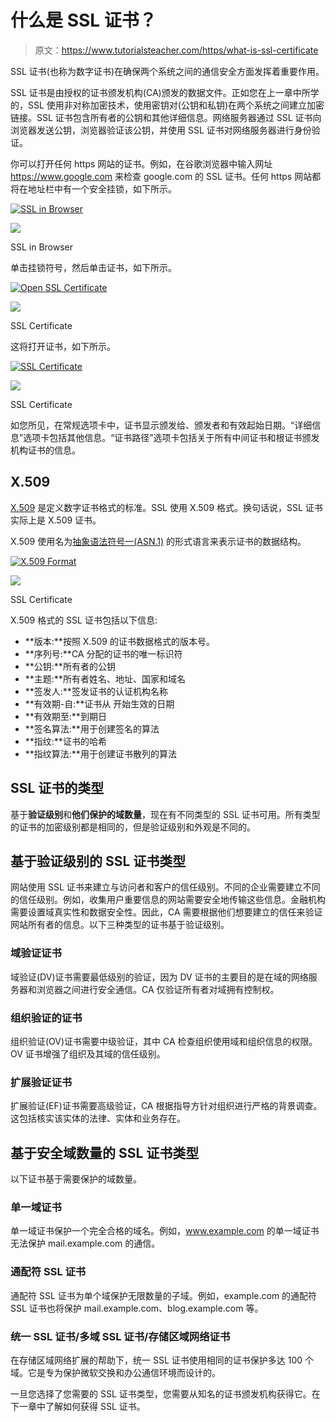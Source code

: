 # 什么是 SSL 证书？

> 原文：<https://www.tutorialsteacher.com/https/what-is-ssl-certificate>

SSL 证书(也称为数字证书)在确保两个系统之间的通信安全方面发挥着重要作用。

SSL 证书是由授权的证书颁发机构(CA)颁发的数据文件。正如您在上一章中所学的，SSL 使用非对称加密技术，使用密钥对(公钥和私钥)在两个系统之间建立加密链接。SSL 证书包含所有者的公钥和其他详细信息。网络服务器通过 SSL 证书向浏览器发送公钥，浏览器验证该公钥，并使用 SSL 证书对网络服务器进行身份验证。

你可以打开任何 https 网站的证书。例如，在谷歌浏览器中输入网址 https://www.google.com 来检查 google.com 的 SSL 证书。任何 https 网站都将在地址栏中有一个安全挂锁，如下所示。

[<picture><source srcset="../../Content/images/https/https-in-browser.webp" type="image/webp"> <source srcset="../../Content/images/https/https-in-browser.PNG" type="image/png"> ![SSL in Browser](img/8d304f8f6a6dbdfdf1c8a74c7430303f.png) </picture>](../../Content/images/https/https-in-browser.png) 

<noscript>&#13; <a href="../../Content/images/https/https-in-browser.png" target="_blank">&#13; <img src="img/8d304f8f6a6dbdfdf1c8a74c7430303f.png" data-original-src="https://www.tutorialsteacher.com/Content/images/https/https-in-browser.png"/>&#13; </a>&#13;</noscript>

SSL in Browser



单击挂锁符号，然后单击证书，如下所示。

[<picture><source srcset="../../Content/images/https/open-ssl-certificate.webp" type="image/webp"> <source srcset="../../Content/images/https/open-ssl-certificate.PNG" type="image/png"> ![Open SSL Certificate](img/73a68237afa933839b4b9d9266740225.png) </picture>](../../Content/images/https/open-ssl-certificate.png) 

<noscript>&#13; <a href="../../Content/images/https/open-ssl-certificate.png" target="_blank">&#13; <img src="img/73a68237afa933839b4b9d9266740225.png" data-original-src="https://www.tutorialsteacher.com/Content/images/https/open-ssl-certificate.png"/>&#13; </a>&#13;</noscript>

SSL Certificate



这将打开证书，如下所示。

[<picture><source data-srcset="../../Content/images/https/ssl-certificate.webp" type="image/webp"> <source data-srcset="../../Content/images/https/ssl-certificate.PNG" type="image/png"> ![SSL Certificate](img/0c3c073dcff6d1152e951cf36bada220.png) </picture>](../../Content/images/https/ssl-certificate.png) 

<noscript>&#13; <a href="../../Content/images/https/ssl-certificate.png" target="_blank">&#13; <img src="img/0c3c073dcff6d1152e951cf36bada220.png" data-original-src="https://www.tutorialsteacher.com/Content/images/https/ssl-certificate.png"/>&#13; </a>&#13;</noscript>

SSL Certificate



如您所见，在常规选项卡中，证书显示颁发给、颁发者和有效起始日期。“详细信息”选项卡包括其他信息。“证书路径”选项卡包括关于所有中间证书和根证书颁发机构证书的信息。

## X.509

[X.509](https://en.wikipedia.org/wiki/X.509) 是定义数字证书格式的标准。SSL 使用 X.509 格式。换句话说，SSL 证书实际上是 X.509 证书。

X.509 使用名为[抽象语法符号一(ASN.1)](https://en.wikipedia.org/wiki/Abstract_Syntax_Notation_One) 的形式语言来表示证书的数据结构。

[<picture><source data-srcset="../../Content/images/https/X509.webp" type="image/webp"> <source data-srcset="../../Content/images/https/X509.PNG" type="image/png"> ![X.509 Format](img/8e79bb91d76985906ad466bd65c8ee97.png) </picture>](../../Content/images/https/X509.png) 

<noscript>&#13; <a href="../../Content/images/https/X509.png" target="_blank">&#13; <img src="img/8e79bb91d76985906ad466bd65c8ee97.png" data-original-src="https://www.tutorialsteacher.com/Content/images/https/X509.png"/>&#13; </a>&#13;</noscript>

SSL Certificate



X.509 格式的 SSL 证书包括以下信息:

*   **版本:**按照 X.509 的证书数据格式的版本号。
*   **序列号:**CA 分配的证书的唯一标识符
*   **公钥:**所有者的公钥
*   **主题:**所有者姓名、地址、国家和域名
*   **签发人:**签发证书的认证机构名称
*   **有效期-自:**证书从 开始生效的日期
*   **有效期至:**到期日
*   **签名算法:**用于创建签名的算法
*   **指纹:**证书的哈希
*   **指纹算法:**用于创建证书散列的算法

## SSL 证书的类型

基于**验证级别**和**他们保护的域数量**，现在有不同类型的 SSL 证书可用。所有类型的证书的加密级别都是相同的，但是验证级别和外观是不同的。

## 基于验证级别的 SSL 证书类型

网站使用 SSL 证书来建立与访问者和客户的信任级别。不同的企业需要建立不同的信任级别。例如，收集用户重要信息的网站需要安全地传输这些信息。金融机构需要设置域真实性和数据安全性。因此，CA 需要根据他们想要建立的信任来验证网站所有者的信息。以下三种类型的证书基于验证级别。

### 域验证证书

域验证(DV)证书需要最低级别的验证，因为 DV 证书的主要目的是在域的网络服务器和浏览器之间进行安全通信。CA 仅验证所有者对域拥有控制权。

### 组织验证的证书

组织验证(OV)证书需要中级验证，其中 CA 检查组织使用域和组织信息的权限。OV 证书增强了组织及其域的信任级别。

### 扩展验证证书

扩展验证(EF)证书需要高级验证，CA 根据指导方针对组织进行严格的背景调查。这包括核实该实体的法律、实体和业务存在。

## 基于安全域数量的 SSL 证书类型

以下证书基于需要保护的域数量。

### 单一域证书

单一域证书保护一个完全合格的域名。例如，www.example.com 的单一域证书无法保护 mail.example.com 的通信。

### 通配符 SSL 证书

通配符 SSL 证书为单个域保护无限数量的子域。例如，example.com 的通配符 SSL 证书也将保护 mail.example.com、blog.example.com 等。

### 统一 SSL 证书/多域 SSL 证书/存储区域网络证书

在存储区域网络扩展的帮助下，统一 SSL 证书使用相同的证书保护多达 100 个域。它是专为保护微软交换和办公通信环境而设计的。

一旦您选择了您需要的 SSL 证书类型，您需要从知名的证书颁发机构获得它。在下一章中了解如何获得 SSL 证书。